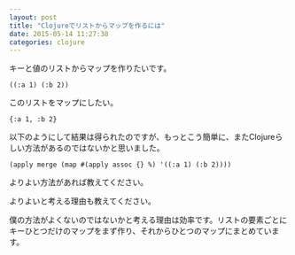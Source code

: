 ```yaml
---
layout: post
title: "Clojureでリストからマップを作るには"
date: 2015-05-14 11:27:38
categories: clojure
---
```

<p>キーと値のリストからマップを作りたいです。</p>

<pre><code>((:a 1) (:b 2))
</code></pre>

<p>このリストをマップにしたい。</p>

<pre><code>{:a 1, :b 2}
</code></pre>

<p>以下のようにして結果は得られたのですが、もっとこう簡単に、またClojureらしい方法があるのではないかと思いました。</p>

<pre><code>(apply merge (map #(apply assoc {} %) '((:a 1) (:b 2))))
</code></pre>

<p>よりよい方法があれば教えてください。</p>

<p>よりよいと考える理由も教えてください。</p>

<p>僕の方法がよくないのではないかと考える理由は効率です。リストの要素ごとにキーひとつだけのマップをまず作り、それからひとつのマップにまとめています。</p>
